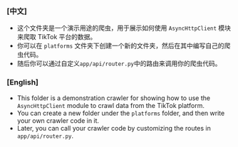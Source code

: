 ### [中文]

- 这个文件夹是一个演示用途的爬虫，用于展示如何使用 `AsyncHttpClient` 模块来爬取 TikTok 平台的数据。
- 你可以在 `platforms` 文件夹下创建一个新的文件夹，然后在其中编写自己的爬虫代码。
- 随后你可以通过自定义`app/api/router.py`中的路由来调用你的爬虫代码。

### [English]

- This folder is a demonstration crawler for showing how to use the `AsyncHttpClient` module to crawl data from the TikTok platform.
- You can create a new folder under the `platforms` folder, and then write your own crawler code in it.
- Later, you can call your crawler code by customizing the routes in `app/api/router.py`.